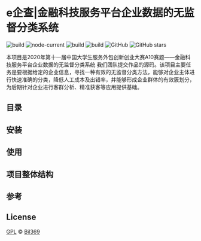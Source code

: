 # e企查|金融科技服务平台企业数据的无监督分类系统
![build](https://img.shields.io/badge/build-passing-success)
![node-current](https://img.shields.io/node/v/vue-cli)
![build](https://img.shields.io/badge/python-v3.7-ff68b4)
![build](https://img.shields.io/badge/django-v2.2.3-blueviolet)
![GitHub](https://img.shields.io/github/license/tony-coder/2020-FC-Unsupervised-Classification-System-for-FintechEnterprises)
![GitHub stars](https://img.shields.io/github/stars/tony-coder/2020-FC-Unsupervised-Classification-System-for-FintechEnterprises?style=social)

本项目是2020年第十一届中国大学生服务外包创新创业大赛A10赛题——金融科技服务平台企业数据的无监督分类系统 我们团队提交作品的源码。该项目主要任务是要根据给定的企业信息，寻找一种有效的无监督分类方法，能够对企业主体进行快速准确的分类，降低人工成本及出错率，并能够形成企业群体的有效簇划分，为后期针对企业进行客群分析、精准获客等应用提供基础。

## 目录

## 安装

## 使用

## 项目整体结构

## 参考

## License
[GPL](https://github.com/Bil369/YiQi-ZombieCompanyClassifier/blob/master/LICENSE) &copy; [Bil369](https://github.com/Bil369)